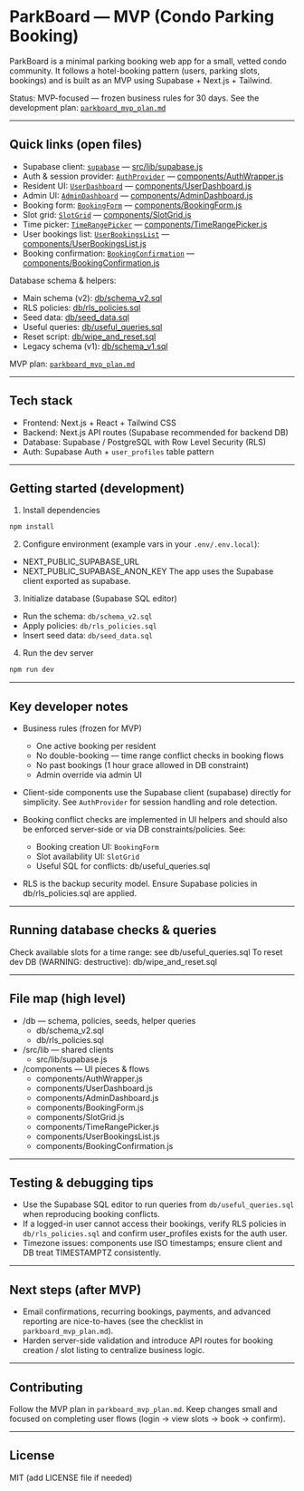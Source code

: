 # ParkBoard — MVP (Condo Parking Booking)

ParkBoard is a minimal parking booking web app for a small, vetted condo community. It follows a hotel-booking pattern (users, parking slots, bookings) and is built as an MVP using Supabase + Next.js + Tailwind.

Status: MVP-focused — frozen business rules for 30 days. See the development plan: [`parkboard_mvp_plan.md`](`parkboard_mvp_plan.md`)

---

## Quick links (open files)

- Supabase client: [`supabase`](src/lib/supabase.js) — [src/lib/supabase.js](src/lib/supabase.js)  
- Auth & session provider: [`AuthProvider`](components/AuthWrapper.js) — [components/AuthWrapper.js](components/AuthWrapper.js)  
- Resident UI: [`UserDashboard`](components/UserDashboard.js) — [components/UserDashboard.js](components/UserDashboard.js)  
- Admin UI: [`AdminDashboard`](components/AdminDashboard.js) — [components/AdminDashboard.js](components/AdminDashboard.js)  
- Booking form: [`BookingForm`](components/BookingForm.js) — [components/BookingForm.js](components/BookingForm.js)  
- Slot grid: [`SlotGrid`](components/SlotGrid.js) — [components/SlotGrid.js](components/SlotGrid.js)  
- Time picker: [`TimeRangePicker`](components/TimeRangePicker.js) — [components/TimeRangePicker.js](components/TimeRangePicker.js)  
- User bookings list: [`UserBookingsList`](components/UserBookingsList.js) — [components/UserBookingsList.js](components/UserBookingsList.js)  
- Booking confirmation: [`BookingConfirmation`](components/BookingConfirmation.js) — [components/BookingConfirmation.js](components/BookingConfirmation.js)

Database schema & helpers:
- Main schema (v2): [db/schema_v2.sql](db/schema_v2.sql)  
- RLS policies: [db/rls_policies.sql](db/rls_policies.sql)  
- Seed data: [db/seed_data.sql](db/seed_data.sql)  
- Useful queries: [db/useful_queries.sql](db/useful_queries.sql)  
- Reset script: [db/wipe_and_reset.sql](db/wipe_and_reset.sql)  
- Legacy schema (v1): [db/schema_v1.sql](db/schema_v1.sql)

MVP plan: [`parkboard_mvp_plan.md`](`parkboard_mvp_plan.md`)

---

## Tech stack

- Frontend: Next.js + React + Tailwind CSS  
- Backend: Next.js API routes (Supabase recommended for backend DB)  
- Database: Supabase / PostgreSQL with Row Level Security (RLS)  
- Auth: Supabase Auth + `user_profiles` table pattern

---

## Getting started (development)

1. Install dependencies
```sh
npm install
```

2. Configure environment (example vars in your `.env/.env.local`):
 - NEXT_PUBLIC_SUPABASE_URL
 - NEXT_PUBLIC_SUPABASE_ANON_KEY
The app uses the Supabase client exported as supabase.

3. Initialize database (Supabase SQL editor)
 - Run the schema: `db/schema_v2.sql`
 - Apply policies: `db/rls_policies.sql`
 - Insert seed data: `db/seed_data.sql`

4. Run the dev server

```sh
npm run dev
```

---

## Key developer notes
 - Business rules (frozen for MVP)
   - One active booking per resident
   - No double-booking — time range conflict checks in booking flows
   - No past bookings (1 hour grace allowed in DB constraint)
   - Admin override via admin UI
 
 - Client-side components use the Supabase client (supabase) directly for simplicity. See `AuthProvider` for session handling and role detection.

 - Booking conflict checks are implemented in UI helpers and should also be enforced server-side or via DB constraints/policies. See:
   - Booking creation UI: `BookingForm`
   - Slot availability UI: `SlotGrid`
   - Useful SQL for conflicts: db/useful_queries.sql

 - RLS is the backup security model. Ensure Supabase policies in db/rls_policies.sql are applied.

---

## Running database checks & queries
Check available slots for a time range: see db/useful_queries.sql
To reset dev DB (WARNING: destructive): db/wipe_and_reset.sql

---

## File map (high level)
 - /db — schema, policies, seeds, helper queries
   - db/schema_v2.sql
   - db/rls_policies.sql
 - /src/lib — shared clients
   - src/lib/supabase.js
 - /components — UI pieces & flows
   - components/AuthWrapper.js
   - components/UserDashboard.js
   - components/AdminDashboard.js
   - components/BookingForm.js
   - components/SlotGrid.js
   - components/TimeRangePicker.js
   - components/UserBookingsList.js
   - components/BookingConfirmation.js

---

## Testing & debugging tips
 - Use the Supabase SQL editor to run queries from `db/useful_queries.sql` when reproducing booking conflicts.
 - If a logged-in user cannot access their bookings, verify RLS policies in `db/rls_policies.sql` and confirm user_profiles exists for the auth user.
 - Timezone issues: components use ISO timestamps; ensure client and DB treat TIMESTAMPTZ consistently.
 
---

## Next steps (after MVP)
 - Email confirmations, recurring bookings, payments, and advanced reporting are nice-to-haves (see the checklist in `parkboard_mvp_plan.md`).
 - Harden server-side validation and introduce API routes for booking creation / slot listing to centralize business logic.

---

## Contributing
Follow the MVP plan in `parkboard_mvp_plan.md`. Keep changes small and focused on completing user flows (login → view slots → book → confirm).

---

## License
MIT (add LICENSE file if needed) 